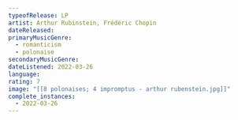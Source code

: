 ```yaml
---
typeofRelease: LP
artist: Arthur Rubinstein, Frédéric Chopin
dateReleased:
primaryMusicGenre:
  - romanticism
  - polonaise
secondaryMusicGenre:
dateListened: 2022-03-26
language:
rating: 7
image: "[[8 polonaises; 4 impromptus - arthur rubenstein.jpg]]"
complete_instances:
  - 2022-03-26
---
```

